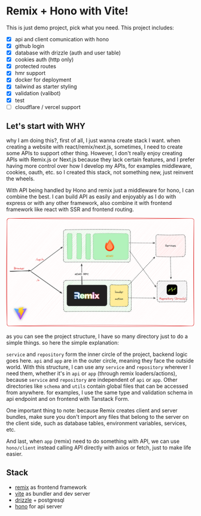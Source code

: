 # Remix + Hono with Vite!

This is just demo project, pick what you need. This project includes:

- [x] api and client comunication with hono
- [x] github login
- [x] database with drizzle (auth and user table)
- [x] cookies auth (http only)
- [x] protected routes
- [x] hmr support
- [x] docker for deployment
- [x] tailwind as starter styling
- [x] validation (valibot)
- [x] test
- [ ] cloudflare / vercel support

## Let's start with WHY

why I am doing this?, first of all, I just wanna create stack I want. when creating a website with react/remix/next.js, sometimes, I need to create some APIs to support other thing. However, I don't really enjoy creating APIs with Remix.js or Next.js because they lack certain features, and I prefer having more control over how I develop my APIs, for examples middleware, cookies, oauth, etc. so I created this stack, not something new, just reinvent the wheels.

With API being handled by Hono and remix just a middleware for hono, I can combine the best. I can build API as easily and enjoyably as I do with express or with any other framework, also combine it with frontend framework like react with SSR and frontend routing.

![arch](./docs/remix-vite-hono.png)

as you can see the project structure, I have so many directory just to do a simple things. so here the simple explanation:

`service` and `repository` form the inner circle of the project, backend logic goes here. `api` and `app` are in the outer circle, meaning they face the outside world. With this structure, I can use any `service` and `repository` wherever I need them, whether it's in `api` or `app` (through remix loaders/actions), because `service` and `repository` are independent of `api` or `app`. Other directories like `schema` and `utils` contain global files that can be accessed from anywhere. for examples, I use the same type and validation schema in api endpoint and on frontend with Tanstack Form.

One important thing to note: because Remix creates client and server bundles, make sure you don't import any files that belong to the server on the client side, such as database tables, environment variables, services, etc.

And last, when `app` (remix) need to do something with API, we can use `hono/client` instead calling API directly with axios or fetch, just to make life easier.

## Stack

- [remix](https://remix.run/) as frontend framework
- [vite](https://vitejs.dev) as bundler and dev server
- [drizzle](https://orm.drizzle.team/) + postgresql
- [hono](https://hono.dev/) for api server
